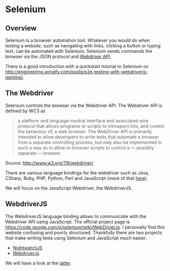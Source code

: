 # Selenium

## Overview
Selenium is a browser automation tool. Whatever you would do when testing a website, such as navigating with links, clicking a button or typing text, can be automated with Selenium. Selenium sends commands the browser via the JSON protocol and [Webdriver API](http://www.w3.org/TR/webdriver/).

There is a good introduction with a quickstart tutorial to Selenium on http://engineering.wingify.com/posts/e2e-testing-with-webdriverjs-jasmine/.

## The Webdriver
Selenium controls the browser via the Webdriver API. The Webdriver API is defined by WC3 as
> a platform and language-neutral interface and associated wire protocol that  allows programs or scripts to introspect into, and control the behaviour of, a web browser. The WebDriver API is primarily intended to allow developers to write tests that automate a browser from a separate controlling process, but may also be implemented in such a way as to allow in-browser scripts to control a — possibly separate — browser.

Source: http://www.w3.org/TR/webdriver/

There are various language bindings for the webdriver such as Java, CSharp, Ruby, PHP, Python, Perl and JavaScript (more of that [here](http://docs.seleniumhq.org/docs/03_webdriver.jsp)).

We will focus on the JavaScript Webdriver, the WebdriverJS.

## WebdriverJS
The WebdriverJS language binding allows to communciate with the Webdriver API using JavaScript. The official project page is https://code.google.com/p/selenium/wiki/WebDriverJs. I personally find this website confusing and poorly structured. Thankfully there are two projects that make writing tests using Selenium and JavaScript much easier.

- [NightwatchJS](http://nightwatchjs.org/)
- [Webdriver.io](http://webdriver.io/)

We will have a look at the [latter](http://webdriver.io/).

